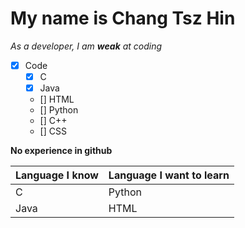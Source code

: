 # My name is Chang Tsz Hin
_As a developer, I am **weak** at coding_
* [X] Code
  * [X] C
  * [X] Java
  * [] HTML
  * [] Python
  * [] C++
  * [] CSS
  
**No experience in github**

| Language I know | Language I want to learn |
| --------------- | ------------------------ |
| C | Python |
| Java | HTML |
